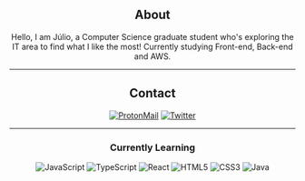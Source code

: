 <div align="center">
  
## About
Hello, I am Júlio, a Computer Science graduate student who's exploring the IT area to find what I like the most! Currently studying Front-end, Back-end and AWS.
  
-------------------

## Contact
<a href="#">![ProtonMail](https://img.shields.io/badge/jlxmns@pm.me-%238B89CC.svg?style=for-the-badge&logo=ProtonMail&logoColor=white)</a> <a href="https://twitter.com/senemixjr">![Twitter](https://img.shields.io/badge/senemixjr-%231DA1F2.svg?style=for-the-badge&logo=Twitter&logoColor=white)</a>
  
-------------------
  
### Currently Learning
  
![JavaScript](https://img.shields.io/badge/javascript-%23323330.svg?style=for-the-badge&logo=javascript&logoColor=%23F7DF1E) ![TypeScript](https://img.shields.io/badge/typescript-%233178C6.svg?style=for-the-badge&logo=typescript&logoColor=white) ![React](https://img.shields.io/badge/React-61DAFB.svg?style=for-the-badge&logo=react&logoColor=white) ![HTML5](https://img.shields.io/badge/html5-%23E34F26.svg?style=for-the-badge&logo=html5&logoColor=white) ![CSS3](https://img.shields.io/badge/CSS3-1572B6.svg?style=for-the-badge&logo=css3&logoColor=white) ![Java](https://img.shields.io/badge/Java-F80000.svg?style=for-the-badge&logo=oracle&logoColor=white)
